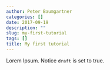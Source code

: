 ```yaml
---
author: Peter Baumgartner
categories: []
date: 2017-09-19
description: ""
slug: my-first-tutorial
tags: []
title: My first tutorial
---
```


Lorem Ipsum.
Notice `draft` is set to true.
